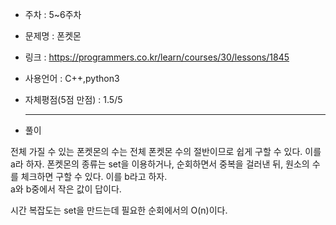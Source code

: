* 주차 : 5~6주차
* 문제명 : 폰켓몬
* 링크 : https://programmers.co.kr/learn/courses/30/lessons/1845
* 사용언어 : C++,python3
* 자체평점(5점 만점) : 1.5/5
  
  ---

* 풀이

전체 가질 수 있는 폰켓몬의 수는 전체 폰켓몬 수의 절반이므로 쉽게 구할 수 있다. 이를 a라 하자.
폰켓몬의 종류는 set을 이용하거나, 순회하면서 중복을 걸러낸 뒤, 원소의 수를 체크하면 구할 수 있다. 이를 b라고 하자.  
a와 b중에서 작은 값이 답이다.

시간 복잡도는 set을 만드는데 필요한 순회에서의 O(n)이다.
